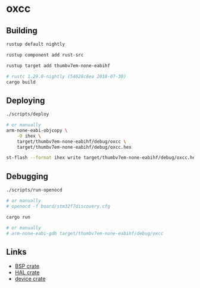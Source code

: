 # oxcc

## Building

```bash
rustup default nightly

rustup component add rust-src

rustup target add thumbv7em-none-eabihf
```

```bash
# rustc 1.29.0-nightly (54628c8ea 2018-07-30)
cargo build
```

## Deploying

```bash
./scripts/deploy

# or manually
arm-none-eabi-objcopy \
    -O ihex \
    target/thumbv7em-none-eabihf/debug/oxcc \
    target/thumbv7em-none-eabihf/debug/oxcc.hex

st-flash --format ihex write target/thumbv7em-none-eabihf/debug/oxcc.hex
```

## Debugging

```bash
./scripts/run-openocd

# or manually
# openocd -f board/stm32f7discovery.cfg
```

```bash
cargo run

# or manually
# arm-none-eabi-gdb target/thumbv7em-none-eabihf/debug/oxcc
```

## Links

- [BSP crate](https://github.com/jonlamb-gh/nucleo-f767zi)
- [HAL crate](https://github.com/jonlamb-gh/stm32f767-hal)
- [device crate](https://github.com/adamgreig/stm32-rs/tree/master/stm32f7)

